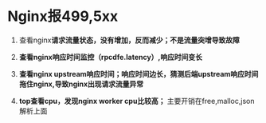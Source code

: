 # Nginx报499,5xx

1. 查看nginx**请求流量状态，没有增加，反而减少；不是流量突增导致故障**
2. **查看nginx响应时间监控（rpcdfe.latency）,响应时间变长**

1. **查看nginx upstream响应时间；响应时间边长，猜测后端upstream响应时间拖住nginx,导致nginx出现请求流量异常**
2. **top查看cpu，发现nginx worker cpu比较高；** 主要开销在free,malloc,json解析上面  
